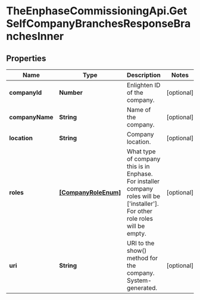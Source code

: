 # TheEnphaseCommissioningApi.GetSelfCompanyBranchesResponseBranchesInner

## Properties

Name | Type | Description | Notes
------------ | ------------- | ------------- | -------------
**companyId** | **Number** | Enlighten ID of the company. | [optional] 
**companyName** | **String** | Name of the company. | [optional] 
**location** | **String** | Company location. | [optional] 
**roles** | [**[CompanyRoleEnum]**](CompanyRoleEnum.md) | What type of company this is in Enphase. For installer company roles will be [&#39;installer&#39;]. For other role roles will be empty. | [optional] 
**uri** | **String** | URI to the show() method for the company. System-generated. | [optional] 



